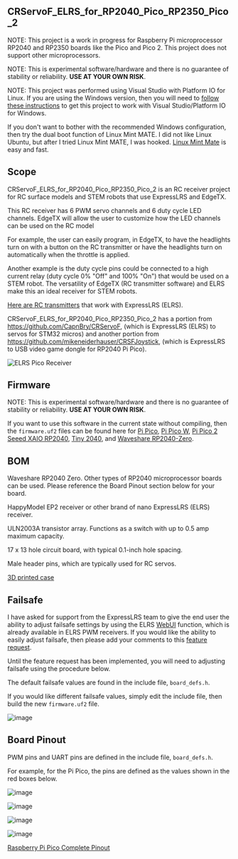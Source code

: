 ## CRServoF_ELRS_for_RP2040_Pico_RP2350_Pico_2

NOTE: This project is a work in progress for Raspberry Pi microprocessor RP2040 and RP2350 boards like the Pico and Pico 2. This project does not support other microprocessors.  

NOTE: This is experimental software/hardware and there is no guarantee of stability or reliability. **USE AT YOUR OWN RISK**.

NOTE: This project was performed using Visual Studio with Platform IO for Linux. If you are using the Windows version, then you will need to [follow these instructions](https://arduino-pico.readthedocs.io/en/latest/platformio.html#important-steps-for-windows-users-before-installing) to get this project to work with Visual Studio/Platform IO for Windows.

If you don't want to bother with the recommended Windows configuration, then try the dual boot function of Linux Mint MATE. I did not like Linux Ubuntu, but after I tried Linux Mint MATE, I was hooked. [Linux Mint Mate](https://linuxmint-installation-guide.readthedocs.io/en/latest/) is easy and fast.

## Scope

CRServoF_ELRS_for_RP2040_Pico_RP2350_Pico_2 is an RC receiver project for RC surface models and STEM robots that use ExpressLRS and EdgeTX.

This RC receiver has 6 PWM servo channels and 6 duty cycle LED channels. EdgeTX will allow the user to customize how the LED channels can be used on the RC model

For example, the user can easily program, in EdgeTX, to have the headlights turn on with a button on the RC transmitter or have the headlights turn on automatically when the throttle is applied.

Another example is the duty cycle pins could be connected to a high current relay (duty cycle 0% "Off" and 100% "On") that would be used on a STEM robot. The versatility of EdgeTX (RC transmitter software) and ELRS make this an ideal receiver for STEM robots.

[Here are RC transmitters](https://www.radiomasterrc.com/collections/transmitter) that work with ExpressLRS (ELRS).

CRServoF_ELRS_for_RP2040_Pico_RP2350_Pico_2 has a portion from https://github.com/CapnBry/CRServoF, (which is ExpressLRS (ELRS) to servos for STM32 micros) and another portion from https://github.com/mikeneiderhauser/CRSFJoystick, (which is ExpressLRS to USB video game dongle for RP2040 Pi Pico).

![ELRS Pico Receiver](https://github.com/sk8board/CRServoF_ELRS_for_RP2040_Pico/assets/96895142/c6fe0ac9-0438-4121-bc42-f2b662a814d6)

## Firmware

NOTE: This is experimental software/hardware and there is no guarantee of stability or reliability. **USE AT YOUR OWN RISK**.

If you want to use this software in the current state without compiling, then the `firmware.uf2` files can be found here for [Pi Pico](.pio/build/pico),  [Pi Pico W](.pio/build/pico_w), [Pi Pico 2](.pio/build/rpipico2) [Seeed XAIO RP2040](.pio/build/seeedxaio2040),  [Tiny 2040](.pio/build/tiny2040), and  [Waveshare RP2040-Zero](.pio/build/wavesharerp2040zero).

## BOM

Waveshare RP2040 Zero. Other types of RP2040 microprocessor boards can be used. Please reference the Board Pinout section below for your board.

HappyModel EP2 receiver or other brand of nano ExpressLRS (ELRS) receiver.

ULN2003A transistor array. Functions as a switch with up to 0.5 amp maximum capacity.

17 x 13 hole circuit board, with typical 0.1-inch hole spacing.

Male header pins, which are typically used for RC servos.

[3D printed case](https://cad.onshape.com/documents/49e58140c1f2b9d9e9a1d4fe/w/d9ae141b1a74f2ec24c053d8/e/e737a1442b733880049387d5)

## Failsafe

I have asked for support from the ExpressLRS team to give the end user the ability to adjust failsafe settings by using the ELRS [WebUI](https://www.expresslrs.org/hardware/pwm-receivers/?#channel-mapping-and-failsafe) function, which is already available in ELRS PWM receivers. If you would like the ability to easily adjust failsafe, then please add your comments to this [feature request](https://github.com/ExpressLRS/ExpressLRS/discussions/2514). 

Until the feature request has been implemented, you will need to adjusting failsafe using the procedure below.

The default failsafe values are found in the include file, `board_defs.h`.

If you would like different failsafe values, simply edit the include file, then build the new `firmware.uf2` file.

![image](https://github.com/sk8board/CRServoF_ELRS_for_RP2040_Pico/assets/96895142/6bf2b9e2-0c16-41be-bff7-eeb552a1f49d)


## Board Pinout

PWM pins and UART pins are defined in the include file, `board_defs.h`. 

For example, for the Pi Pico, the pins are defined as the values shown in the red boxes below.

![image](https://github.com/sk8board/CRServoF_ELRS_for_RP2040_Pico/assets/96895142/5a16e7aa-889e-49ec-bfcc-44d75272b38d)

![image](https://github.com/sk8board/CRServoF_ELRS_for_RP2040_Pico/assets/96895142/914288ab-c057-4510-b180-132461d0ef29)

![image](https://github.com/sk8board/CRServoF_ELRS_for_RP2040_Pico/assets/96895142/ffe2c00c-5067-41ee-b1b6-32c7f1924cea)

![image](https://github.com/sk8board/CRServoF_ELRS_for_RP2040_Pico/assets/96895142/36ba0081-64e7-4d3e-875d-375b00ba872d)

[Raspberry Pi Pico Complete Pinout](https://github.com/sk8board/CRServoF_ELRS_for_RP2040_Pico/blob/main/hardware/Raspberry%20Pi%20Pico%20Pinout.pdf)
